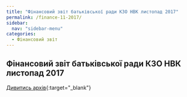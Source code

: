 ```yaml
---
title: "Фінансовий звіт батьківської ради КЗО НВК листопад 2017"
permalink: /finance-11-2017/
sidebar:
  nav: "sidebar-menu"
categories:
  - Фінансовий звіт
---
```


## Фінансовий звіт батьківської ради КЗО НВК листопад 2017

[Дивитись архів](https://drive.google.com/drive/folders/0B0xNmQOswTH4cTUzX3J1d0ZyNEE){:target="_blank"}
